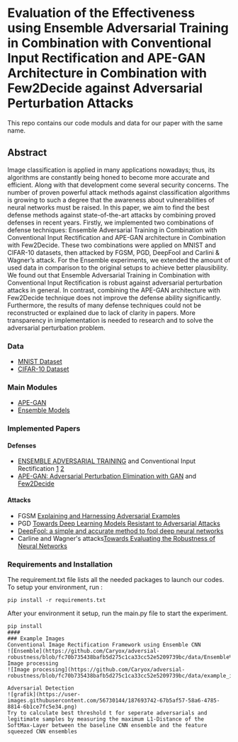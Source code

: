 # Evaluation of the Effectiveness using Ensemble Adversarial Training in Combination with Conventional Input Rectification and APE-GAN Architecture in Combination with Few2Decide against Adversarial Perturbation Attacks​

This repo contains our code moduls and data for our paper with the same name. 

## Abstract

Image classification is applied in many applications nowadays; thus, its algorithms are constantly being honed to become more accurate and efficient. Along with that development come several security concerns. The number of proven powerful attack methods against classification algorithms is growing to such a degree that the awareness about vulnerabilities of neural networks must be raised. In this paper, we aim to find the best defense methods against state-of-the-art attacks by combining proved defenses in recent years. Firstly, we implemented two combinations of defense techniques: Ensemble Adversarial Training in Combination with Conventional Input Rectification and APE-GAN architecture in Combination with Few2Decide. These two combinations were applied on MNIST and CIFAR-10 datasets, then attacked by FGSM, PGD, DeepFool and Carlini & Wagner’s attack. For the Ensemble experiments, we extended the amount of used data in comparison to the original setups to achieve better plausibility. We found out that Ensemble Adversarial Training in Combination with Conventional Input Rectification is robust against adversarial perturbation attacks in general. In contrast, combining the APE-GAN architecture with Few2Decide technique does not improve the defense ability significantly. Furthermore, the results of many defense techniques could not be reconstructed or explained due to lack of clarity in papers. More transparency in implementation is needed to research and to solve the adversarial perturbation problem. 


### Data

- [MNIST Dataset](http://yann.lecun.com/exdb/mnist/) 
- [CIFAR-10 Dataset ](https://www.cs.toronto.edu/~kriz/cifar.html)

### Main Modules

- [APE-GAN](https://github.com/Caryox/adversial-robustness/tree/main/src/APE_GAN) 
- [Ensemble Models](https://github.com/Caryox/adversial-robustness/tree/main/src/Models) 

### Implemented Papers
#### Defenses
- [ENSEMBLE ADVERSARIAL TRAINING](https://arxiv.org/abs/1705.07204) and Conventional Input Rectification [1](http://arxiv.org/abs/1705.10686) [2](http://arxiv.org/abs/1511.04508)
- [APE-GAN: Adversarial Perturbation Elimination with GAN](https://arxiv.org/abs/1707.05474) and [Few2Decide](https://link.springer.com/article/10.1007/s13735-021-00223-4)

#### Attacks

- FGSM [Explaining and Harnessing Adversarial Examples](http://arxiv.org/abs/1412.6572)
- PGD [Towards Deep Learning Models Resistant to Adversarial Attacks](http://arxiv.org/abs/1706.06083)
- [DeepFool: a simple and accurate method to fool deep neural networks](http://arxiv.org/abs/1511.04599) 
- Carline and Wagner's attacks[Towards Evaluating the Robustness of Neural Networks](http://arxiv.org/abs/1608.04644)

### Requirements and Installation
The requirement.txt file lists all the needed packages to launch our codes. To setup your environment, run :

```
pip install -r requirements.txt
```

After your environment it setup, run the main.py file to start the experiment. 

```
pip install 
####  
### Example Images
Conventional Image Rectification Framework using Ensemble CNN
![Ensemble](https://github.com/Caryox/adversial-robustness/blob/fc70b735438bafb5d275c1ca33cc52e5209739bc/data/Ensemble%20Conventional%20Rectification%20V4_Updated.jpg)
Image processing
![Image processing](https://github.com/Caryox/adversial-robustness/blob/fc70b735438bafb5d275c1ca33cc52e5209739bc/data/example_image_processing.jpg)

Adversarial Detection
![grafik](https://user-images.githubusercontent.com/56730144/187693742-67b5af57-58a6-4785-8814-6b1ce7fc5e34.png)
Try to calculate best threshold t for seperate adversarials and legitimate samples by measuring the maximum L1-Distance of the SoftMax-Layer between the baseline CNN ensemble and the feature squeezed CNN ensembles

